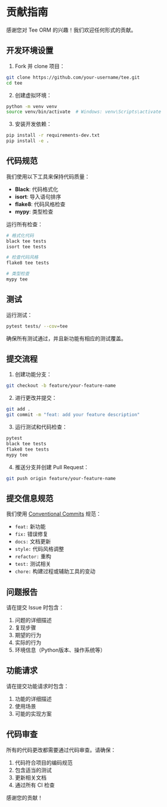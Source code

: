 # 贡献指南

感谢您对 Tee ORM 的兴趣！我们欢迎任何形式的贡献。

## 开发环境设置

1. Fork 并 clone 项目：
```bash
git clone https://github.com/your-username/tee.git
cd tee
```

2. 创建虚拟环境：
```bash
python -m venv venv
source venv/bin/activate  # Windows: venv\Scripts\activate
```

3. 安装开发依赖：
```bash
pip install -r requirements-dev.txt
pip install -e .
```

## 代码规范

我们使用以下工具来保持代码质量：

- **Black**: 代码格式化
- **isort**: 导入语句排序
- **flake8**: 代码风格检查
- **mypy**: 类型检查

运行所有检查：
```bash
# 格式化代码
black tee tests
isort tee tests

# 检查代码风格
flake8 tee tests

# 类型检查
mypy tee
```

## 测试

运行测试：
```bash
pytest tests/ --cov=tee
```

确保所有测试通过，并且新功能有相应的测试覆盖。

## 提交流程

1. 创建功能分支：
```bash
git checkout -b feature/your-feature-name
```

2. 进行更改并提交：
```bash
git add .
git commit -m "feat: add your feature description"
```

3. 运行测试和代码检查：
```bash
pytest
black tee tests
flake8 tee tests
mypy tee
```

4. 推送分支并创建 Pull Request：
```bash
git push origin feature/your-feature-name
```

## 提交信息规范

我们使用 [Conventional Commits](https://www.conventionalcommits.org/) 规范：

- `feat:` 新功能
- `fix:` 错误修复
- `docs:` 文档更新
- `style:` 代码风格调整
- `refactor:` 重构
- `test:` 测试相关
- `chore:` 构建过程或辅助工具的变动

## 问题报告

请在提交 Issue 时包含：

1. 问题的详细描述
2. 复现步骤
3. 期望的行为
4. 实际的行为
5. 环境信息（Python版本、操作系统等）

## 功能请求

请在提交功能请求时包含：

1. 功能的详细描述
2. 使用场景
3. 可能的实现方案

## 代码审查

所有的代码更改都需要通过代码审查。请确保：

1. 代码符合项目的编码规范
2. 包含适当的测试
3. 更新相关文档
4. 通过所有 CI 检查

感谢您的贡献！